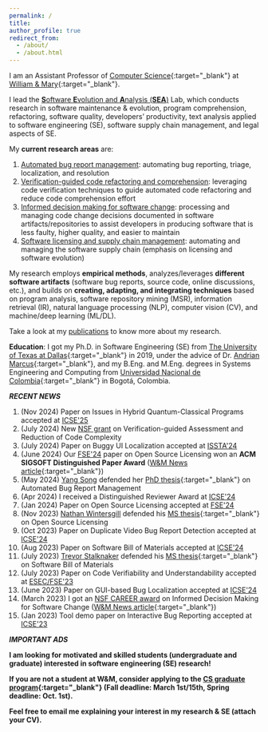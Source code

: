 ```yaml
---
permalink: /
title: 
author_profile: true
redirect_from: 
  - /about/
  - /about.html
---
```


I am an Assistant Professor of [Computer Science](https://www.wm.edu/as/computerscience/?svr=web){:target="_blank"} at [William & Mary](https://www.wm.edu/){:target="_blank"}. 

I lead the [**S**oftware **E**volution and **A**nalysis (**SEA**)](lab/) Lab, which conducts research in software maintenance & evolution, program comprehension, refactoring, software quality, developers’ productivity, text analysis applied to software engineering (SE), software supply chain management, and legal aspects of SE.

My **current research areas** are:
1. <u>Automated bug report management</u>: automating bug reporting, triage, localization, and resolution
2. <u>Verification-guided code refactoring and comprehension</u>: leveraging code verification techniques to guide automated code refactoring and reduce code comprehension effort
3. <u>Informed decision making for software change</u>: processing and managing code change decisions documented in software artifacts/repositories to assist developers in producing software that is less faulty, higher quality, and easier to maintain
4. <u>Software licensing and supply chain management</u>: automating and managing the software supply chain (emphasis on licensing and software evolution)

My research employs **empirical methods**, analyzes/leverages **different software artifacts** (software bug reports, source code, online discussions, etc.), and builds on **creating, adapting, and integrating techniques** based on program analysis, software repository mining (MSR), information retrieval (IR), natural language processing (NLP), computer vision (CV), and machine/deep learning (ML/DL).

Take a look at my [publications](publications/) to know more about my research.

**Education**: I got my Ph.D. in Software Engineering (SE) from [The University of Texas at Dallas](http://www.utdallas.edu/){:target="_blank"} in 2019, under the advice of Dr. [Andrian Marcus](http://www.utdallas.edu/~amarcus/){:target="_blank"}, and my B.Eng. and M.Eng. degrees in Systems Engineering and Computing from [Universidad Nacional de Colombia](https://bogota.unal.edu.co/){:target="_blank"} in Bogot&aacute;, Colombia.

***RECENT NEWS*** 

1. (Nov 2024) Paper on Issues in Hybrid Quantum-Classical Programs accepted at [ICSE'25](publications/) 
2. (July 2024) New [NSF grant](awards/) on Verification-guided Assessment and Reduction of Code Complexity
3. (July 2024) Paper on Buggy UI Localization accepted at [ISSTA'24](publications/) 
4. (June 2024) Our [FSE'24](publications/) paper on Open Source Licensing won an **ACM SIGSOFT Distinguished Paper Award** ([W&M News article](https://www.wm.edu/as/computerscience/about-contactus/news/cs-and-law-researchers-win-a-distinguished-paper-award-at-fse24.php){:target="_blank"})
5. (May 2024) [Yang Song](lab/) defended her [PhD thesis](files/theses/2024-Yang-PHD-Bug-Management.pdf){:target="_blank"} on Automated Bug Report Management
6. (Apr 2024) I received a Distinguished Reviewer Award at [ICSE'24](service/)
7. (Jan 2024) Paper on Open Source Licensing accepted at [FSE'24](publications/) 
8. (Nov 2023) [Nathan Wintersgill](lab/) defended his [MS thesis](files/theses/2023-Nathan-MS-Licensing.pdf){:target="_blank"} on Open Source Licensing
9. (Oct 2023) Paper on Duplicate Video Bug Report Detection accepted at [ICSE'24](publications/) 
10. (Aug 2023) Paper on Software Bill of Materials accepted at [ICSE'24](publications/) 
11. (July 2023) [Trevor Stalknaker](lab/) defended his [MS thesis](files/theses/2023-Trevor-MS-SBOMs.pdf){:target="_blank"} on Software Bill of Materials
12. (July 2023) Paper on Code Verifiability and Understandability accepted at [ESEC/FSE'23](publications/)
13. (June 2023) Paper on GUI-based Bug Localization accepted at [ICSE'24](publications/)
14. (March 2023) I got an [NSF CAREER award](awards/) on Informed Decision Making for Software Change ([W&M News article](https://www.wm.edu/as/computerscience/about-contactus/news/two-nsf-career-awards-in-2023-recognize-wm-leadership-in-computer-science.php){:target="_blank"})
15. (Jan 2023) Tool demo paper on Interactive Bug Reporting accepted at [ICSE'23](publications/)

***IMPORTANT ADS*** 

**I am looking for motivated and skilled students (undergraduate and graduate) interested in software engineering (SE) research!**

**If you are not a student at W&M, consider applying to the [CS graduate program](https://www.wm.edu/as/computerscience/graduate/admission/index.php){:target="_blank"} (Fall deadline: March 1st/15th, Spring deadline: Oct. 1st).**

**Feel free to email me explaining your interest in my research & SE (attach your CV).**


